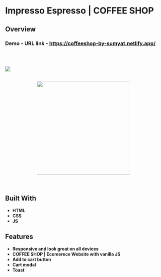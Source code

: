 # Impresso Espresso | COFFEE SHOP

## Overview

  <h3>   Demo - URL link -
    <a href="https://coffeeshop-by-sumyat.netlify.app/">
     https://coffeeshop-by-sumyat.netlify.app/
    </a>
  </h3>

<br/>
<br/>

![](Demo/large-screen.png)
<br/>
<br/>

<div align="center">
<img src="Demo/small-screen.png" width="300">
</div>

<br/>
<br/>

## Built With

- **HTML**
- **CSS**
- **JS**

## Features

- **Responsive and look great on all devices**
- **COFFEE SHOP | Ecomerece Website with vanilla JS**
- **Add to cart button**
- **Cart modal**
- **Toast**
